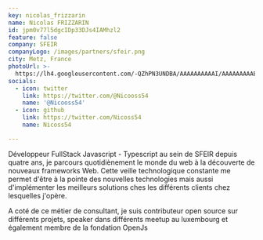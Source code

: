 ```yaml
---
key: nicolas_frizzarin
name: Nicolas FRIZZARIN
id: jpm0v77l5dgcIDp33DJs4IAMhzl2
feature: false
company: SFEIR
companyLogo: /images/partners/sfeir.png
city: Metz, France
photoUrl: >-
  https://lh4.googleusercontent.com/-QZhPN3UNDBA/AAAAAAAAAAI/AAAAAAAAAEs/Ki7Avw5jkKg/photo.jpg
socials:
  - icon: twitter
    link: https://twitter.com/@Nicooss54
    name: '@Nicooss54'
  - icon: github
    link: https://twitter.com/Nicoss54
    name: Nicoss54

---
```


Développeur FullStack Javascript - Typescript au sein de SFEIR depuis quatre ans, je parcours quotidiènement le monde du web à la découverte de nouveaux frameworks Web.
Cette veille technologique constante me permet d'être à la pointe des nouvelles technologies mais aussi d'implémenter les meilleurs solutions ches les différents clients chez lesquelles j'opère.

A coté de ce métier de consultant, je suis contributeur open source sur différents projets, speaker dans différents meetup au luxembourg et également membre de la fondation OpenJs
